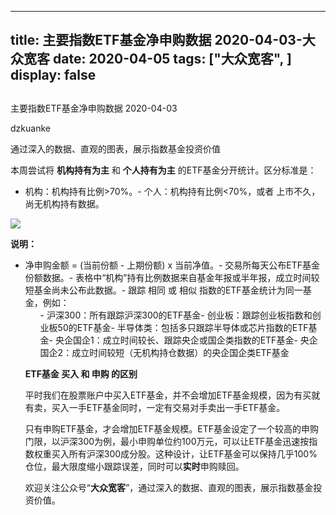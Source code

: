 
---
title:   主要指数ETF基金净申购数据 2020-04-03-大众宽客
date: 2020-04-05
tags: ["大众宽客", ]
display: false
---


## 



主要指数ETF基金净申购数据 2020-04-03




dzkuanke




通过深入的数据、直观的图表，展示指数基金投资价值


本周尝试将&nbsp;**机构持有为主**&nbsp;和 **个人持有为主** 的ETF基金分开统计。区分标准是：
- 机构：机构持有比例&gt;70%。- 个人：机构持有比例&lt;70%，或者 上市不久，尚无机构持有数据。




<img class="rich_pages js_insertlocalimg" data-ratio="1.3087649402390438" data-s="300,640" src="https://mmbiz.qpic.cn/mmbiz_png/PKw3FQPmhIjfiafV8wnzibCoWCzSjLp8RwvBgn0y7BJibVNbnOH6fClOic8t0j3dlGUFoz0NzPPnNibribeAzgLj1ibag/640?wx_fmt=png" data-type="png" data-w="1004" style=""/>



**说明：**
- 净申购金额 = (当前份额 - 上期份额) x 当前净值。- 交易所每天公布ETF基金份额数据。- 表格中“机构”持有比例数据来自基金年报或半年报，成立时间较短基金尚未公布此数据。- 跟踪 相同 或 相似 指数的ETF基金统计为同一基金，例如：<ul class="list-paddingleft-2" style="list-style-type: square;">- 沪深300：所有跟踪沪深300的ETF基金- 创业板：跟踪创业板指数和创业板50的ETF基金- 半导体类：包括多只跟踪半导体或芯片指数的ETF基金- 央企国企1：成立时间较长、跟踪央企或国企类指数的ETF基金- 央企国企2：成立时间较短（无机构持仓数据）的央企国企类ETF基金




**ETF基金 买入 和 申购 的区别**



平时我们在股票账户中买入ETF基金，并不会增加ETF基金规模，因为有买就有卖，买入一手ETF基金同时，一定有交易对手卖出一手ETF基金。



只有申购ETF基金，才会增加ETF基金规模。ETF基金设定了一个较高的申购门限，以沪深300为例，最小申购单位约100万元，可以让ETF基金迅速按指数权重买入所有沪深300成分股。这种设计，让ETF基金可以保持几乎100%仓位，最大限度缩小跟踪误差，同时可以**实时**申购赎回。





欢迎关注公众号“**大众宽客**”，通过深入的数据、直观的图表，展示指数基金投资价值。








